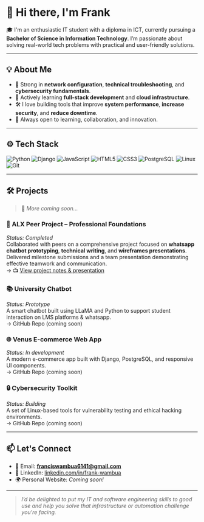 # 👋 Hi there, I'm Frank

🎓 I'm an enthusiastic IT student with a diploma in ICT, currently pursuing a **Bachelor of Science in Information Technology**. I’m passionate about solving real-world tech problems with practical and user-friendly solutions.

---

## 💡 About Me

- 🧠 Strong in **network configuration**, **technical troubleshooting**, and **cybersecurity fundamentals**.
- 🚀 Actively learning **full-stack development** and **cloud infrastructure**.
- 🛠️ I love building tools that improve **system performance**, **increase security**, and **reduce downtime**.
- 🤝 Always open to learning, collaboration, and innovation.

---

## ⚙️ Tech Stack

![Python](https://img.shields.io/badge/Python-3776AB?style=for-the-badge&logo=python&logoColor=white)
![Django](https://img.shields.io/badge/Django-092E20?style=for-the-badge&logo=django&logoColor=white)
![JavaScript](https://img.shields.io/badge/JavaScript-F7DF1E?style=for-the-badge&logo=javascript&logoColor=black)
![HTML5](https://img.shields.io/badge/HTML5-E34F26?style=for-the-badge&logo=html5&logoColor=white)
![CSS3](https://img.shields.io/badge/CSS3-1572B6?style=for-the-badge&logo=css3&logoColor=white)
![PostgreSQL](https://img.shields.io/badge/PostgreSQL-336791?style=for-the-badge&logo=postgresql&logoColor=white)
![Linux](https://img.shields.io/badge/Linux-FCC624?style=for-the-badge&logo=linux&logoColor=black)
![Git](https://img.shields.io/badge/Git-F05032?style=for-the-badge&logo=git&logoColor=white)

---

## 🛠️ Projects

> 🚧 *More coming soon…*

### 🤝 ALX Peer Project – Professional Foundations  
*Status: Completed*  
Collaborated with peers on a comprehensive project focused on **whatsapp chatbot prototyping**, **technical writing**, and **wireframes presentations**. Delivered milestone submissions and a team presentation demonstrating effective teamwork and communication.  
→ 📺 [View project notes & presentation](https://youtube.com/your-alx-project-link)

### 📚 University Chatbot  
*Status: Prototype*  
A smart chatbot built using LLaMA and Python to support student interaction on LMS platforms & whatsapp.  
→ GitHub Repo (coming soon)

### 🌐 Venus E-commerce Web App  
*Status: In development*  
A modern e-commerce app built with Django, PostgreSQL, and responsive UI components.  
→ GitHub Repo (coming soon)

### 🔒 Cybersecurity Toolkit  
*Status: Building*  
A set of Linux-based tools for vulnerability testing and ethical hacking environments.  
→ GitHub Repo (coming soon)

---

## 📫 Let's Connect

- 📧 Email: **franciswambua6141@gmail.com**
- 💼 LinkedIn: [linkedin.com/in/frank-wambua](https://linkedin.com/in/frank-wambua)
- 🌍 Personal Website: *Coming soon!*

---

> *I’d be delighted to put my IT and software engineering skills to good use and help you solve that infrastructure or automation challenge you're facing.*

